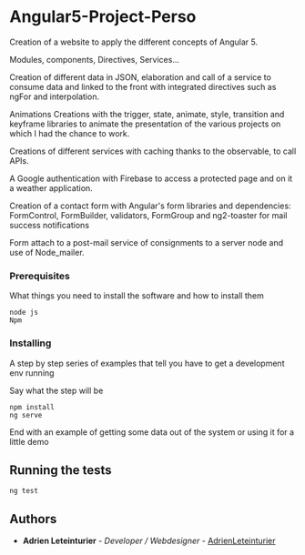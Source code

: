 
# Angular5-Project-Perso

Creation of a website to apply the different concepts of Angular 5.

Modules, components, Directives, Services...

Creation of different data in JSON, elaboration and call of a service to consume data and linked to the front with integrated directives such as ngFor and interpolation.

Animations Creations with the trigger, state, animate, style, transition and keyframe libraries to animate the presentation of the various projects on which I had the chance to work.

Creations of different services with caching thanks to the observable, to call APIs.

A Google authentication with Firebase to access a protected page and on it a weather application.

Creation of a contact form with Angular's form libraries and dependencies: FormControl, FormBuilder, validators, FormGroup and ng2-toaster for mail success notifications

Form attach to a post-mail service of consignments to a server node and use of Node_mailer. 



### Prerequisites

What things you need to install the software and how to install them

```
node js
Npm

```

### Installing

A step by step series of examples that tell you have to get a development env running

Say what the step will be

```
npm install
ng serve

```

End with an example of getting some data out of the system or using it for a little demo

## Running the tests

```
ng test

```

## Authors

* **Adrien Leteinturier** - *Developer / Webdesigner* - [AdrienLeteinturier](https://github.com/Adrien-Leteinturier/)
